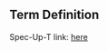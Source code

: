 ## Term Definition

Spec-Up-T link: <a href='https://weboftrust.github.io/WOT-terms/docs/glossary/ksn'>here</a>
